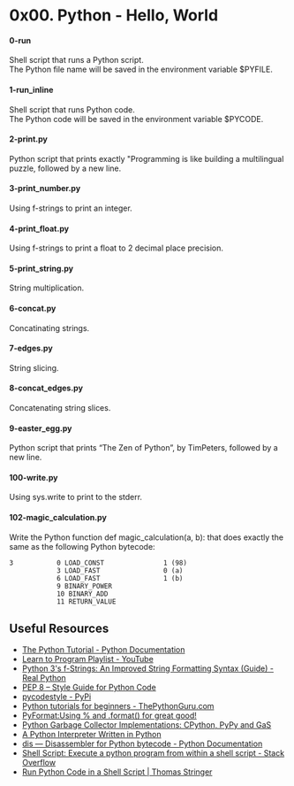 # 0x00. Python - Hello, World
#### 0-run
Shell script that runs a Python script.  
The Python file name will be saved in the environment variable $PYFILE.

#### 1-run_inline
Shell script that runs Python code.  
The Python code will be saved in the environment variable $PYCODE.

#### 2-print.py
Python script that prints exactly "Programming is like building a multilingual puzzle, followed by a new line.

#### 3-print_number.py
Using f-strings to print an integer.

#### 4-print_float.py
Using f-strings to print a float to 2 decimal place precision.

#### 5-print_string.py
String multiplication.

#### 6-concat.py
Concatinating strings.

#### 7-edges.py
String slicing.

#### 8-concat_edges.py
Concatenating string slices.

#### 9-easter_egg.py
Python script that prints “The Zen of Python”, by TimPeters, followed by a new line.

#### 100-write.py
Using sys.write to print to the stderr.

#### 102-magic_calculation.py
Write the Python function def magic_calculation(a, b): that does exactly the same as the following Python bytecode:
```text
3           0 LOAD_CONST               1 (98)
            3 LOAD_FAST                0 (a)
            6 LOAD_FAST                1 (b)
            9 BINARY_POWER
            10 BINARY_ADD
            11 RETURN_VALUE
```

## Useful Resources
* [The Python Tutorial - Python Documentation](https://docs.python.org/3/tutorial/index.html)
* [Learn to Program Playlist - YouTube](https://www.youtube.com/playlist?list=PLGLfVvz_LVvTn3cK5e6LjhgGiSeVlIRwt)
* [Python 3's f-Strings: An Improved String Formatting Syntax (Guide) - Real Python](https://realpython.com/python-f-strings/)
* [PEP 8 – Style Guide for Python Code](https://peps.python.org/pep-0008/)
* [pycodestyle - PyPi](https://pypi.org/project/pycodestyle/)
* [Python tutorials for beginners - ThePythonGuru.com](https://thepythonguru.com/)
* [PyFormat:Using % and .format() for great good!](https://pyformat.info/)
* [Python Garbage Collector Implementations: CPython, PyPy and GaS](https://thp.io/2012/python-gc/python_gc_final_2012-01-22.pdf)
* [A Python Interpreter Written in Python](http://www.aosabook.org/en/500L/a-python-interpreter-written-in-python.html)
* [dis — Disassembler for Python bytecode - Python Documentation](https://docs.python.org/3/library/dis.html)
* [Shell Script: Execute a python program from within a shell script - Stack Overflow](https://stackoverflow.com/questions/4377109/shell-script-execute-a-python-program-from-within-a-shell-script)
* [Run Python Code in a Shell Script | Thomas Stringer](https://trstringer.com/python-in-shell-script/)
